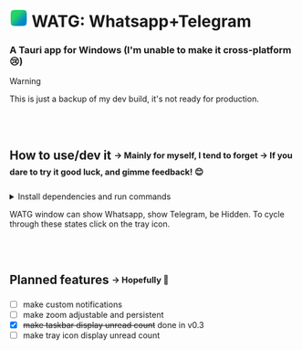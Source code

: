 # ![WATG logo](https://github.com/DavidBevi/WATG/blob/main/source-code/src-tauri/icon.png?raw=true) WATG: Whatsapp+Telegram

### A Tauri app for Windows (I'm unable to make it cross-platform 😢)

> [!WARNING]  
> This is just a backup of my dev build, it's not ready for production.

<br/><br/>

## How to use/dev it <sub><sup> → Mainly for myself, I tend to forget → If you dare to try it good luck, and gimme feedback! 😊</sup></sub>

<details>
  <summary>Install dependencies and run commands</summary>
  <br/>

1. install prerequisites:
   - `visual studio build tools 2022 (v17.14.6+36212.18.-june.2025-) ` > `MSVC compiler (v143)`
   - `rustc 1.87.0 (17067e9ac 2025-05-09)`
   - `tauri-cli 2.5.0`
2. download source-code and unzip it in a folder
   - from [main.zip](https://github.com/DavidBevi/WATG/archive/refs/heads/main.zip), extract folder `source-code`
   - save it somewhere (example: `C:\watg`)
3. open a `cmd` in that folder and use these commands:
    - `cargo tauri dev --features unstable` to run it like a dev, with autoreload when source files are saved
    - `cargo tauri build --features unstable` to export a portable executable in `src-tauri\target\release`

<br/>

</details>
   
WATG window can show Whatsapp, show Telegram, be Hidden. To cycle through these states click on the tray icon.

<br/><br/>

## Planned features <sub><sup> → Hopefully 🤞</sup></sub>

- [ ] make custom notifications
- [ ] make zoom adjustable and persistent
- [x] ~~make taskbar display unread count~~ done in v0.3
- [ ] make tray icon display unread count
